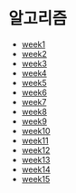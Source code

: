 # 알고리즘
* [week1]()
* [week2]()
* [week3]()
* [week4]()
* [week5]()
* [week6]()
* [week7]()
* [week8]()
* [week9]()
* [week10]()
* [week11]()
* [week12]()
* [week13]()
* [week14]()
* [week15]()
